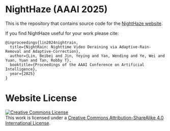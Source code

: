 # NightHaze (AAAI 2025)

This is the repository that contains source code for the [NightHaze website](https://github.com/bb12346/NightHaze.github.io).
 
If you find NightHaze useful for your work please cite:
```
@inproceedings{lin2024nightrain,
  title={NightRain: Nighttime Video Deraining via Adaptive-Rain-Removal and Adaptive-Correction},
  author={Lin, Beibei and Jin, Yeying and Yan, Wending and Ye, Wei and Yuan, Yuan and Tan, Robby T},
  booktitle={Proceedings of the AAAI Conference on Artificial Intelligence},
  year={2025}
}

```

# Website License
<a rel="license" href="http://creativecommons.org/licenses/by-sa/4.0/"><img alt="Creative Commons License" style="border-width:0" src="https://i.creativecommons.org/l/by-sa/4.0/88x31.png" /></a><br />This work is licensed under a <a rel="license" href="http://creativecommons.org/licenses/by-sa/4.0/">Creative Commons Attribution-ShareAlike 4.0 International License</a>.
